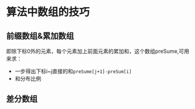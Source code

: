# 算法中数组的技巧

## 前缀数组&累加数组
即除下标0外的元素，每个元素加上前面元素的累加和，这个数组preSume,可用来求：
- 一步得出下标i~j直接的和`preSume[j+1]-preSum[i]`
- 和分布比例

## 差分数组